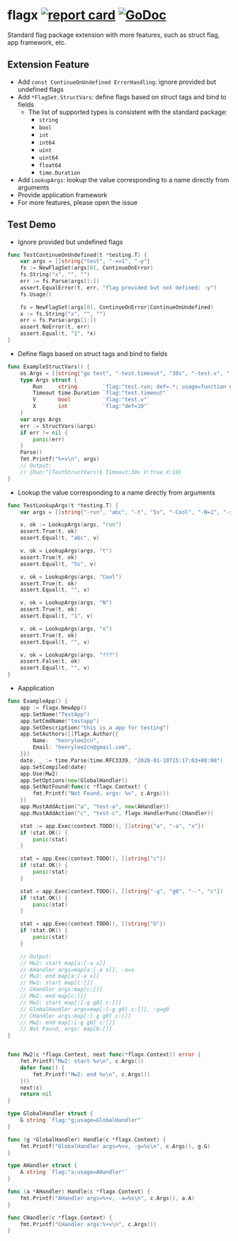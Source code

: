 # flagx [![report card](https://goreportcard.com/badge/github.com/henrylee2cn/flagx?style=flat-square)](http://goreportcard.com/report/henrylee2cn/flagx) [![GoDoc](https://img.shields.io/badge/godoc-reference-blue.svg?style=flat-square)](http://godoc.org/github.com/henrylee2cn/flagx)

Standard flag package extension with more features, such as struct flag, app framework, etc.

## Extension Feature

- Add `const ContinueOnUndefined ErrorHandling`: ignore provided but undefined flags
- Add `*FlagSet.StructVars`: define flags based on struct tags and bind to fields
  - The list of supported types is consistent with the standard package:
    - `string`
    - `bool`
    - `int`
    - `int64`
    - `uint`
    - `uint64`
    - `float64`
    - `time.Duration`
- Add `LookupArgs`: lookup the value corresponding to a name directly from arguments
- Provide application framework
- For more features, please open the issue

## Test Demo

- Ignore provided but undefined flags

```go
func TestContinueOnUndefined(t *testing.T) {
	var args = []string{"test", "-x=1", "-y"}
	fs := NewFlagSet(args[0], ContinueOnError)
	fs.String("x", "", "")
	err := fs.Parse(args[1:])
	assert.EqualError(t, err, "flag provided but not defined: -y")
	fs.Usage()

	fs = NewFlagSet(args[0], ContinueOnError|ContinueOnUndefined)
	x := fs.String("x", "", "")
	err = fs.Parse(args[1:])
	assert.NoError(t, err)
	assert.Equal(t, "1", *x)
}
```

- Define flags based on struct tags and bind to fields

```go
func ExampleStructVars() {
	os.Args = []string{"go test", "-test.timeout", "30s", "-test.v", "-test.count", "1", "-test.run", "^(TestStructVars)$"}
	type Args struct {
		Run     string        `flag:"test.run; def=.*; usage=function name pattern"`
		Timeout time.Duration `flag:"test.timeout"`
		V       bool          `flag:"test.v"`
		X       int           `flag:"def=10"`
	}
	var args Args
	err := StructVars(&args)
	if err != nil {
		panic(err)
	}
	Parse()
	fmt.Printf("%+v\n", args)
	// Output:
	// {Run:^(TestStructVars)$ Timeout:30s V:true X:10}
}
```

- Lookup the value corresponding to a name directly from arguments

```go
func TestLookupArgs(t *testing.T) {
	var args = []string{"-run", "abc", "-t", "5s", "-Cool", "-N=1", "-x"}

	v, ok := LookupArgs(args, "run")
	assert.True(t, ok)
	assert.Equal(t, "abc", v)

	v, ok = LookupArgs(args, "t")
	assert.True(t, ok)
	assert.Equal(t, "5s", v)

	v, ok = LookupArgs(args, "Cool")
	assert.True(t, ok)
	assert.Equal(t, "", v)

	v, ok = LookupArgs(args, "N")
	assert.True(t, ok)
	assert.Equal(t, "1", v)

	v, ok = LookupArgs(args, "x")
	assert.True(t, ok)
	assert.Equal(t, "", v)

	v, ok = LookupArgs(args, "???")
	assert.False(t, ok)
	assert.Equal(t, "", v)
}
```

- Aapplication

```go
func ExampleApp() {
	app := flagx.NewApp()
	app.SetName("TestApp")
	app.SetCmdName("testapp")
	app.SetDescription("this is a app for testing")
	app.SetAuthors([]flagx.Author{{
		Name:  "henrylee2cn",
		Email: "henrylee2cn@gmail.com",
	}})
	date, _ := time.Parse(time.RFC3339, "2020-01-10T15:17:03+08:00")
	app.SetCompiled(date)
	app.Use(Mw2)
	app.SetOptions(new(GlobalHandler))
	app.SetNotFound(func(c *flagx.Context) {
		fmt.Printf("Not Found, args: %v", c.Args())
	})
	app.MustAddAction("a", "test-a", new(AHandler))
	app.MustAddAction("c", "test-c", flagx.HandlerFunc(CHandler))

	stat := app.Exec(context.TODO(), []string{"a", "-a", "x"})
	if !stat.OK() {
		panic(stat)
	}

	stat = app.Exec(context.TODO(), []string{"c"})
	if !stat.OK() {
		panic(stat)
	}

	stat = app.Exec(context.TODO(), []string{"-g", "g0", "--", "c"})
	if !stat.OK() {
		panic(stat)
	}

	stat = app.Exec(context.TODO(), []string{"b"})
	if !stat.OK() {
		panic(stat)
	}

	// Output:
	// Mw2: start map[a:[-a x]]
	// AHandler args=map[a:[-a x]], -a=x
	// Mw2: end map[a:[-a x]]
	// Mw2: start map[c:[]]
	// CHandler args:map[c:[]]
	// Mw2: end map[c:[]]
	// Mw2: start map[:[-g g0] c:[]]
	// GlobalHandler args=map[:[-g g0] c:[]], -g=g0
	// CHandler args:map[:[-g g0] c:[]]
	// Mw2: end map[:[-g g0] c:[]]
	// Not Found, args: map[b:[]]
}


func Mw2(c *flagx.Context, next func(*flagx.Context)) error {
	fmt.Printf("Mw2: start %v\n", c.Args())
	defer func() {
		fmt.Printf("Mw2: end %v\n", c.Args())
	}()
	next(c)
	return nil
}

type GlobalHandler struct {
	G string `flag:"g;usage=GlobalHandler"`
}

func (g *GlobalHandler) Handle(c *flagx.Context) {
	fmt.Printf("GlobalHandler args=%+v, -g=%s\n", c.Args(), g.G)
}

type AHandler struct {
	A string `flag:"a;usage=AHandler"`
}

func (a *AHandler) Handle(c *flagx.Context) {
	fmt.Printf("AHandler args=%+v, -a=%s\n", c.Args(), a.A)
}

func CHandler(c *flagx.Context) {
	fmt.Printf("CHandler args:%+v\n", c.Args())
}
```